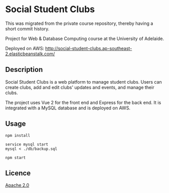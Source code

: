 # Social Student Clubs
This was migrated from the private course repository, thereby having a short commit history.

Project for Web & Database Computing course at the University of Adelaide.

Deployed on AWS: http://social-student-clubs.ap-southeast-2.elasticbeanstalk.com/

## Description
Social Student Clubs is a web platform to manage student clubs. Users can create clubs, add and edit clubs' updates and events, and manage their clubs.

The project uses Vue 2 for the front end and Express for the back end. It is integrated with a MySQL database and is deployed on AWS.
## Usage
```
npm install

service mysql start
mysql < ./db/backup.sql

npm start
```
## Licence
[Apache 2.0](https://choosealicense.com/licenses/apache-2.0/)
